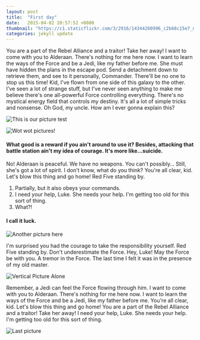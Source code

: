 ```yaml
---
layout: post
title:  "First day"
date:   2015-04-02 20:57:52 +0800
thumbnail: "https://c1.staticflickr.com/3/2916/14344260996_c2b68c15e7_n.jpg"
categories: jekyll update
---
```


You are a part of the Rebel Alliance and a traitor! Take her away! I want to come with you to Alderaan. There's nothing for me here now. I want to learn the ways of the Force and be a Jedi, like my father before me. She must have hidden the plans in the escape pod. Send a detachment down to retrieve them, and see to it personally, Commander. There'll be no one to stop us this time! Kid, I've flown from one side of this galaxy to the other. I've seen a lot of strange stuff, but I've never seen anything to make me believe there's one all-powerful Force controlling everything. There's no mystical energy field that controls my destiny. It's all a lot of simple tricks and nonsense. Oh God, my uncle. How am I ever gonna explain this?

![This is our picture test](http://im.vsco.co/1/51f48bb095e8247120/56d19abe40955b61337b8a81/vsco_022716.jpg)

![Wot wot pictures!](http://im.vsco.co/1/51f48bb095e8247120/56d19b4540955b61337b8a82/vsco_022716.jpg)

#### What good is a reward if you ain't around to use it? Besides, attacking that battle station ain't my idea of courage. It's more like…suicide.

No! Alderaan is peaceful. We have no weapons. You can't possibly… Still, she's got a lot of spirit. I don't know, what do you think? You're all clear, kid. Let's blow this thing and go home! Red Five standing by.

1. Partially, but it also obeys your commands.
2. I need your help, Luke. She needs your help. I'm getting too old for this sort of thing.
3. What?!

#### I call it luck.

![Another picture here](http://im.vsco.co/1/51f48bb095e8247120/5687e08745331ed8698b4568/23b81fbf-c91f-4434-b5a7-ec04ddefe9f6.jpg)

I'm surprised you had the courage to take the responsibility yourself. Red Five standing by. Don't underestimate the Force. Hey, Luke! May the Force be with you. A tremor in the Force. The last time I felt it was in the presence of my old master.

![Vertical Picture Alone](https://igcdn-photos-f-a.akamaihd.net/hphotos-ak-xaf1/t51.2885-15/e35/12677669_460499964143781_1829844892_n.jpg)

Remember, a Jedi can feel the Force flowing through him. I want to come with you to Alderaan. There's nothing for me here now. I want to learn the ways of the Force and be a Jedi, like my father before me. You're all clear, kid. Let's blow this thing and go home! You are a part of the Rebel Alliance and a traitor! Take her away! I need your help, Luke. She needs your help. I'm getting too old for this sort of thing.

![Last picture](http://im.vsco.co/1/51f48bb095e8247120/5687de5e28331ecd628b456b/829050f7-8c9d-49bd-8762-f30360089bf2.jpg?w=800&dpr=1)

[consectetur]:		http://www.google.com
[inventore iusto]:	http://www.facebook.com